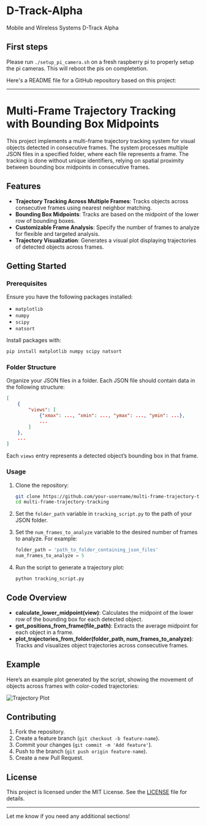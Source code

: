 # D-Track-Alpha
Mobile and Wireless Systems D-Track Alpha

## First steps
Please run `./setup_pi_camera.sh` on a fresh raspberry pi to properly setup the pi cameras. This will reboot the pis on completetion.

Here's a README file for a GitHub repository based on this project:

---

# Multi-Frame Trajectory Tracking with Bounding Box Midpoints

This project implements a multi-frame trajectory tracking system for visual objects detected in consecutive frames. The system processes multiple JSON files in a specified folder, where each file represents a frame. The tracking is done without unique identifiers, relying on spatial proximity between bounding box midpoints in consecutive frames.

## Features

- **Trajectory Tracking Across Multiple Frames**: Tracks objects across consecutive frames using nearest neighbor matching.
- **Bounding Box Midpoints**: Tracks are based on the midpoint of the lower row of bounding boxes.
- **Customizable Frame Analysis**: Specify the number of frames to analyze for flexible and targeted analysis.
- **Trajectory Visualization**: Generates a visual plot displaying trajectories of detected objects across frames.

## Getting Started

### Prerequisites

Ensure you have the following packages installed:

- `matplotlib`
- `numpy`
- `scipy`
- `natsort`

Install packages with:

```bash
pip install matplotlib numpy scipy natsort
```

### Folder Structure

Organize your JSON files in a folder. Each JSON file should contain data in the following structure:

```json
[
    {
        "views": [
            {"xmax": ..., "xmin": ..., "ymax": ..., "ymin": ...},
            ...
        ]
    },
    ...
]
```

Each `views` entry represents a detected object’s bounding box in that frame.

### Usage

1. Clone the repository:

   ```bash
   git clone https://github.com/your-username/multi-frame-trajectory-tracking.git
   cd multi-frame-trajectory-tracking
   ```

2. Set the `folder_path` variable in `tracking_script.py` to the path of your JSON folder.

3. Set the `num_frames_to_analyze` variable to the desired number of frames to analyze. For example:

   ```python
   folder_path = 'path_to_folder_containing_json_files'
   num_frames_to_analyze = 5
   ```

4. Run the script to generate a trajectory plot:

   ```bash
   python tracking_script.py
   ```

## Code Overview

- **calculate_lower_midpoint(view)**: Calculates the midpoint of the lower row of the bounding box for each detected object.
- **get_positions_from_frame(file_path)**: Extracts the average midpoint for each object in a frame.
- **plot_trajectories_from_folder(folder_path, num_frames_to_analyze)**: Tracks and visualizes object trajectories across consecutive frames.

## Example

Here’s an example plot generated by the script, showing the movement of objects across frames with color-coded trajectories:

![Trajectory Plot](example_plot.png)

## Contributing

1. Fork the repository.
2. Create a feature branch (`git checkout -b feature-name`).
3. Commit your changes (`git commit -m 'Add feature'`).
4. Push to the branch (`git push origin feature-name`).
5. Create a new Pull Request.

## License

This project is licensed under the MIT License. See the [LICENSE](LICENSE) file for details.

---

Let me know if you need any additional sections!
